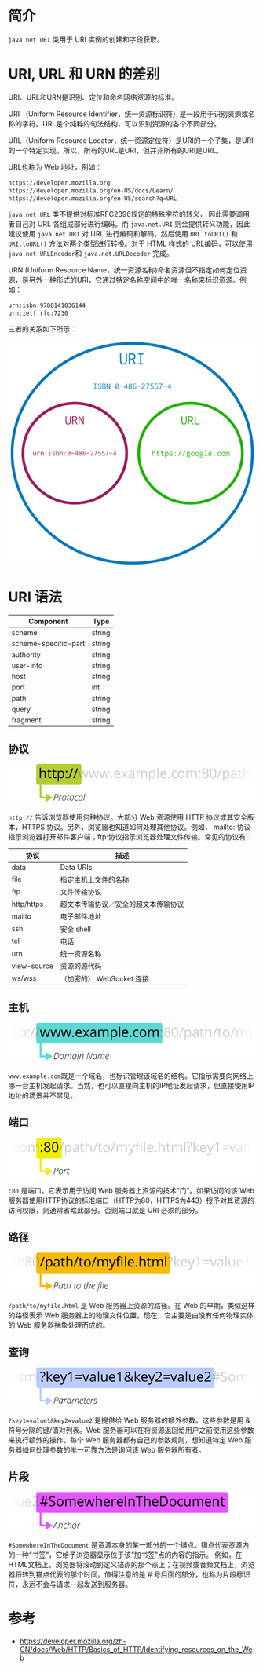 
# 简介
`java.net.URI` 类用于 URI 实例的创建和字段获取。

# URI, URL 和 URN 的差别
URI、URL和URN是识别、定位和命名网络资源的标准。

URI （Uniform Resource Identifier，统一资源标识符）是一段用于识别资源或名称的字符。URI 是个纯粹的句法结构，可以识别资源的各个不同部分。

URL（Uniform Resource Locator，统一资源定位符）是URI的一个子集，是URI的一个特定实现。所以，所有的URL是URI，但并非所有的URI是URL。

URL也称为 Web 地址，例如：
```
https://developer.mozilla.org
https://developer.mozilla.org/en-US/docs/Learn/
https://developer.mozilla.org/en-US/search?q=URL
```

`java.net.URL` 类不提供对标准RFC2396规定的特殊字符的转义， 因此需要调用者自己对 URL 各组成部分进行编码。而 `java.net.URI` 则会提供转义功能，因此建议使用 `java.net.URI` 对 URL 进行编码和解码，然后使用 `URL.toURI()` 和 `URI.toURL()` 方法对两个类型进行转换。对于 HTML 样式的 URL编码，可以使用 `java.net.URLEncoder`和 `java.net.URLDecoder` 完成。



URN (Uniform Resource Name，统一资源名称)命名资源但不指定如何定位资源，是另外一种形式的URI，它通过特定名称空间中的唯一名称来标识资源。例如：
```
urn:isbn:9780141036144
urn:ietf:rfc:7230
```

三者的关系如下所示：

![](images/2019-08-15-16-25-21.png)


# URI 语法

|Component|Type|
|---|---|
|scheme|string|
|scheme-specific-part|string|
|authority|string|
|user-info|string|
|host|string|
|port|int|
|path|string|
|query|string|
|fragment|string|

## 协议
![](images/2019-08-15-19-47-48.png)

`http://` 告诉浏览器使用何种协议。大部分 Web 资源使用 HTTP 协议或其安全版本，HTTPS 协议。另外，浏览器也知道如何处理其他协议。例如， mailto: 协议指示浏览器打开邮件客户端；ftp:协议指示浏览器处理文件传输。常见的协议有：

|协议	|描述|
|---|---|
|data	|Data URIs|
|file	|指定主机上文件的名称|
|ftp	|文件传输协议|
|http/https|超文本传输​​协议／安全的超文本传输协议|
|mailto	|电子邮件地址|
|ssh	|安全 shell|
|tel	|电话|
|urn	|统一资源名称|
|view-source|资源的源代码|
|ws/wss	|（加密的） WebSocket 连接|

## 主机
![](images/2019-08-15-20-35-15.png)

`www.example.com`既是一个域名，也标识管理该域名的结构。它指示需要向网络上哪一台主机发起请求。当然，也可以直接向主机的IP地址发起请求，但直接使用IP地址的场景并不常见。

## 端口
![](images/2019-08-15-20-37-13.png)

`:80` 是端口。它表示用于访问 Web 服务器上资源的技术“门”。如果访问的该 Web 服务器使用HTTP协议的标准端口（HTTP为80，HTTPS为443）授予对其资源的访问权限，则通常省略此部分。否则端口就是 URI 必须的部分。

## 路径
![](images/2019-08-15-20-38-02.png)

`/path/to/myfile.html` 是 Web 服务器上资源的路径。在 Web 的早期，类似这样的路径表示 Web 服务器上的物理文件位置。现在，它主要是由没有任何物理实体的 Web 服务器抽象处理而成的。

## 查询
![](images/2019-08-15-20-38-39.png)

`?key1=value1&key2=value2` 是提供给 Web 服务器的额外参数。这些参数是用 & 符号分隔的键/值对列表。Web 服务器可以在将资源返回给用户之前使用这些参数来执行额外的操作。每个 Web 服务器都有自己的参数规则，想知道特定 Web 服务器如何处理参数的唯一可靠方法是询问该 Web 服务器所有者。

## 片段
![](images/2019-08-15-20-39-36.png)

`#SomewhereInTheDocument` 是资源本身的某一部分的一个锚点。锚点代表资源内的一种“书签”，它给予浏览器显示位于该“加书签”点的内容的指示。 例如，在HTML文档上，浏览器将滚动到定义锚点的那个点上；在视频或音频文档上，浏览器将转到锚点代表的那个时间。值得注意的是 # 号后面的部分，也称为片段标识符，永远不会与请求一起发送到服务器。

# 参考
- https://developer.mozilla.org/zh-CN/docs/Web/HTTP/Basics_of_HTTP/Identifying_resources_on_the_Web